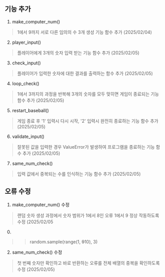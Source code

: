 ## 기능 추가
1. make_computer_num()
> 1에서 9까지 서로 다른 임의의 수 3개 생성 기능 함수 추가 (2025/02/04) 
2. player_input()
> 플레이어에게 3개의 숫자 입력 받는 기능 함수 추가 (2025/02/05)
3. check_input()
> 플레이어가 입력한 숫자에 대한 결과를 출력하는 함수 추가 (2025/02/05)
4. loop_check()
> 1에서 3까지의 과정을 반복해 3개의 숫자를 모두 맞히면 게임이 종료되는 기능 함수 추가 (2025/02/05)
5. restart_baseball()
> 게임 종료 후 '1' 입력시 다시 시작, '2' 입력시 완전히 종료하는 기능 함수 추가 (2025/02/05)
6. validate_input()
> 잘못된 값을 입력한 경우 ValueError가 발생하여 프로그램을 종료하는 기능 함수 추가 (2025/02/05)
7. same_num_check()
> 입력 값에서 중복되는 수를 인식하는 기능 함수 추가 (2025/02/05)

## 오류 수정
1. make_computer_num() 수정
> 랜덤 숫자 생성 과정에서 숫자 범위가 1에서 8인 오류 1에서 9 정상 작동하도록 수정 (2025/02/05
0)
>> random.sample(range(1, ~~9~~10), 3) 
2. same_num_check() 수정
> 첫 번째 숫자만 확인하고 바로 반환하는 오류를 전체 배열의 중복을 확인하도록 수정 (2025/02/05)